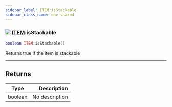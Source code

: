 ```yaml
---
sidebar_label: ITEM:isStackable
sidebar_class_name: env-shared
---
```


### ![](/img/wiki/shared.png) [ITEM](../item/README.md):isStackable

```lua
boolean ITEM:isStackable()
```

Returns true if the item is stackable<br/>

-----------------
## Returns

| Type   | Description |
| ------ | ----------: |
| boolean | No description |
